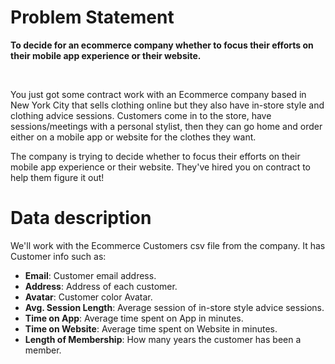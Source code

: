 # Problem Statement
**To decide for an ecommerce company whether to focus their efforts on their mobile app experience or their website.**


&nbsp;

You just got some contract work with an Ecommerce company based in New York City that sells clothing online but they also have in-store style and clothing advice sessions. Customers come in to the store, have sessions/meetings with a personal stylist, then they can go home and order either on a mobile app or website for the clothes they want.

The company is trying to decide whether to focus their efforts on their mobile app experience or their website. They've hired you on contract to help them figure it out! 

# Data description
We'll work with the Ecommerce Customers csv file from the company. It has Customer info such as:

- **Email**: Customer email address.
- **Address**: Address of each customer.
- **Avatar**: Customer color Avatar.
- **Avg. Session Length**: Average session of in-store style advice sessions.
- **Time on App**: Average time spent on App in minutes.
- **Time on Website**: Average time spent on Website in minutes.
- **Length of Membership**: How many years the customer has been a member.
